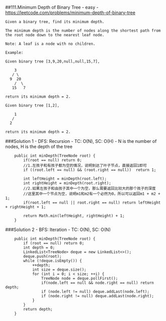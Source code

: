 ##111.Minimum Depth of Binary Tree - easy - https://leetcode.com/problems/minimum-depth-of-binary-tree
```
Given a binary tree, find its minimum depth.

The minimum depth is the number of nodes along the shortest path from the root node down to the nearest leaf node.

Note: A leaf is a node with no children.

Example:

Given binary tree [3,9,20,null,null,15,7],

    3
   / \
  9  20
    /  \
   15   7

return its minimum depth = 2.

Given binary tree [1,2],

    1
   / 
  2  

return its minimum depth = 2.
```

###Solution 1 - DFS: Recursion  - TC: O(N), SC: O(H) - N is the number of nodes, H is the depth of the tree 
```
    public int minDepth(TreeNode root) {
        if(root == null) return 0;
        //1.左孩子和有孩子都为空的情况，说明到达了叶子节点，直接返回1即可
        if ((root.left == null) && (root.right == null))  return 1;

        int leftHeight = minDepth(root.left);
        int rightHeight = minDepth(root.right);
        //2.如果左孩子和由孩子其中一个为空，那么需要返回比较大的那个孩子的深度 
        //这里其中一个节点为空，说明m1和m2有一个必然为0，所以可以返回m1 + m2 + 1;
        if(root.left == null || root.right == null) return leftHeight + rightHeight + 1;

        return Math.min(leftHeight, rightHeight) + 1;
    }
```
###Solution 2 - BFS: Iteration - TC: O(N), SC: O(N)
```
    public int minDepth(TreeNode root) {
        if (root == null) return 0;
        int depth = 0;
        LinkedList<TreeNode> deque = new LinkedList<>();
        deque.push(root);
        while (!deque.isEmpty()) {
            ++depth;
            int size = deque.size();
            for (int i = 0; i < size; ++i) {
                TreeNode node = deque.pollFirst();
                if(node.left == null && node.right == null) return depth;
                if (node.left != null) deque.addLast(node.left);
                if (node.right != null) deque.addLast(node.right);
            }
        }
        return depth;
    }
```